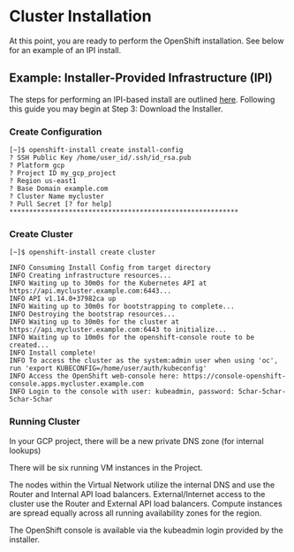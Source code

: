 # Cluster Installation

At this point, you are ready to perform the OpenShift installation. See below for an example of an
IPI install.

## Example: Installer-Provided Infrastructure (IPI)

The steps for performing an IPI-based install are outlined [here][cloud-install]. Following this guide you may begin at
Step 3: Download the Installer.

### Create Configuration

```console
[~]$ openshift-install create install-config
? SSH Public Key /home/user_id/.ssh/id_rsa.pub
? Platform gcp
? Project ID my_gcp_project
? Region us-east1
? Base Domain example.com
? Cluster Name mycluster
? Pull Secret [? for help] **********************************************************
```

### Create Cluster

```console
[~]$ openshift-install create cluster

INFO Consuming Install Config from target directory
INFO Creating infrastructure resources...
INFO Waiting up to 30m0s for the Kubernetes API at https://api.mycluster.example.com:6443...
INFO API v1.14.0+37982ca up
INFO Waiting up to 30m0s for bootstrapping to complete...
INFO Destroying the bootstrap resources...
INFO Waiting up to 30m0s for the cluster at https://api.mycluster.example.com:6443 to initialize...
INFO Waiting up to 10m0s for the openshift-console route to be created...
INFO Install complete!
INFO To access the cluster as the system:admin user when using 'oc', run 'export KUBECONFIG=/home/user/auth/kubeconfig'
INFO Access the OpenShift web-console here: https://console-openshift-console.apps.mycluster.example.com
INFO Login to the console with user: kubeadmin, password: 5char-5char-5char-5char
```

### Running Cluster

In your GCP project, there will be a new private DNS zone (for internal lookups)

There will be six running VM instances in the Project.

The nodes within the Virtual Network utilize the internal DNS and use the Router and Internal API load balancers. External/Internet
access to the cluster use the Router and External API load balancers. Compute instances are spread equally across all running availability
zones for the region.

The OpenShift console is available via the kubeadmin login provided by the installer.

[cloud-install]: https://cloud.openshift.com/clusters/install

